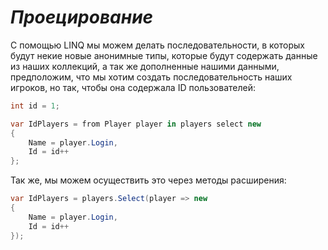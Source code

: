 # *Проецирование*

С помощью LINQ мы можем делать последовательности, в которых будут некие новые анонимные типы, которые будут содержать данные из наших коллекций, а так же дополненные нашими данными, предположим, что мы хотим создать последовательность наших игроков, но так, чтобы она содержала ID пользователей:
```cs
int id = 1;

var IdPlayers = from Player player in players select new
{
    Name = player.Login,
    Id = id++
};
```
Так же, мы можем осуществить это через методы расширения:
```cs
var IdPlayers = players.Select(player => new
{
    Name = player.Login,
    Id = id++
});
```
